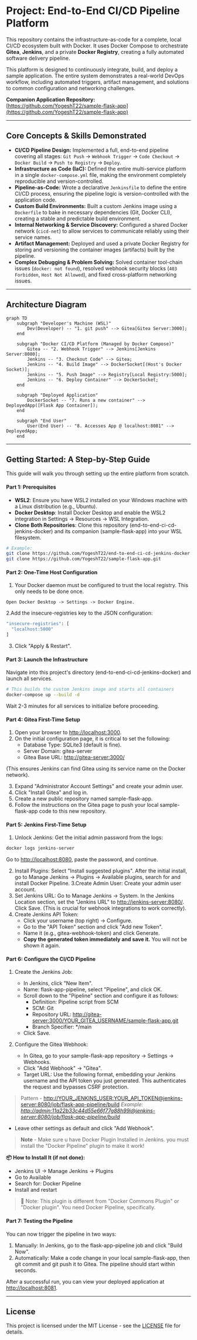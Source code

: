 # Project: End-to-End CI/CD Pipeline Platform

This repository contains the infrastructure-as-code for a complete, local CI/CD ecosystem built with Docker. It uses Docker Compose to orchestrate **Gitea**, **Jenkins**, and a private **Docker Registry**, creating a fully automated software delivery pipeline.

This platform is designed to continuously integrate, build, and deploy a sample application. The entire system demonstrates a real-world DevOps workflow, including automated triggers, artifact management, and solutions to common configuration and networking challenges.

**Companion Application Repository:** [https://github.com/YogeshT22/sample-flask-app](https://github.com/YogeshT22/sample-flask-app)

---

## Core Concepts & Skills Demonstrated

* **CI/CD Pipeline Design:** Implemented a full, end-to-end pipeline covering all stages: `Git Push` -> `Webhook Trigger` -> `Code Checkout` -> `Docker Build` -> `Push to Registry` -> `Deploy`.
* **Infrastructure as Code (IaC):** Defined the entire multi-service platform in a single `docker-compose.yml` file, making the environment completely reproducible and version-controlled.
* **Pipeline-as-Code:** Wrote a declarative `Jenkinsfile` to define the entire CI/CD process, ensuring the pipeline logic is version-controlled with the application code.
* **Custom Build Environments:** Built a custom Jenkins image using a `Dockerfile` to bake in necessary dependencies (Git, Docker CLI), creating a stable and predictable build environment.
* **Internal Networking & Service Discovery:** Configured a shared Docker network (`cicd-net`) to allow services to communicate reliably using their service names.
* **Artifact Management:** Deployed and used a private Docker Registry for storing and versioning the container images (artifacts) built by the pipeline.
* **Complex Debugging & Problem Solving:** Solved container tool-chain issues (`docker: not found`), resolved webhook security blocks (`403 Forbidden`, `Host Not Allowed`), and fixed cross-platform networking issues.

---

## Architecture Diagram

```mermaid
graph TD
    subgraph "Developer's Machine (WSL)"
        Dev(Developer) -- "1. git push" --> Gitea[Gitea Server:3000];
    end

    subgraph "Docker CI/CD Platform (Managed by Docker Compose)"
        Gitea -- "2. Webhook Trigger" --> Jenkins[Jenkins Server:8080];
        Jenkins -- "3. Checkout Code" --> Gitea;
        Jenkins -- "4. Build Image" --> DockerSocket[(Host's Docker Socket)];
        Jenkins -- "5. Push Image" --> Registry[Local Registry:5000];
        Jenkins -- "6. Deploy Container" --> DockerSocket;
    end

    subgraph "Deployed Application"
        DockerSocket -- "7. Runs a new container" --> DeployedApp([Flask App Container]);
    end

    subgraph "End User"
        User(End User) -- "8. Accesses App @ localhost:8081" --> DeployedApp;
    end
```

---

## Getting Started: A Step-by-Step Guide

This guide will walk you through setting up the entire platform from scratch.

#### Part 1: Prerequisites

* **WSL2**: Ensure you have WSL2 installed on your Windows machine with a Linux distribution (e.g., Ubuntu).
* **Docker Desktop**: Install Docker Desktop and enable the WSL2 integration in Settings -> Resources -> WSL Integration.
* **Clone Both Repositories**: Clone this repository (end-to-end-ci-cd-jenkins-docker) and its companion (sample-flask-app) into your WSL filesystem.

```bash
# Example:
git clone https://github.com/YogeshT22/end-to-end-ci-cd-jenkins-docker.git
git clone https://github.com/YogeshT22/sample-flask-app.git
```

#### Part 2: One-Time Host Configuration

1. Your Docker daemon must be configured to trust the local registry. This only needs to be done once.

``Open Docker Desktop -> Settings -> Docker Engine.``

2.Add the insecure-registries key to the JSON configuration:

```bash
"insecure-registries": [
  "localhost:5000"
]
```

3. Click "Apply & Restart".

#### Part 3: Launch the Infrastructure

Navigate into this project's directory (end-to-end-ci-cd-jenkins-docker) and launch all services.

```bash
# This builds the custom Jenkins image and starts all containers
docker-compose up --build -d
```

Wait 2-3 minutes for all services to initialize before proceeding.

#### Part 4: Gitea First-Time Setup

1. Open your browser to <http://localhost:3000>.
2. On the initial configuration page, it is critical to set the following:
    * Database Type: SQLite3 (default is fine).
    * Server Domain: gitea-server
    * Gitea Base URL: <http://gitea-server:3000/>

(This ensures Jenkins can find Gitea using its service name on the Docker network).

3. Expand "Administrator Account Settings" and create your admin user.
4. Click "Install Gitea" and log in.
5. Create a new public repository named sample-flask-app.
6. Follow the instructions on the Gitea page to push your local sample-flask-app code to this new repository.

#### Part 5: Jenkins First-Time Setup

1. Unlock Jenkins: Get the initial admin password from the logs:

```bash
docker logs jenkins-server
```

Go to <http://localhost:8080>, paste the password, and continue.

2. Install Plugins: Select "Install suggested plugins". After the initial install, go to Manage Jenkins -> Plugins -> Available plugins, search for and install Docker Pipeline.
3.Create Admin User: Create your admin user account.
4. Set Jenkins URL: Go to Manage Jenkins -> System. In the Jenkins Location section, set the "Jenkins URL" to <http://jenkins-server:8080/>. Click Save.
(This is crucial for webhook integrations to work correctly).
5. Create Jenkins API Token:
    * Click your username (top right) -> Configure.
    * Go to the "API Token" section and click "Add new Token".
    * Name it (e.g., gitea-webhook-token) and click Generate.
    * **Copy the generated token immediately and save it.** You will not be shown it again.

#### Part 6: Configure the CI/CD Pipeline

1. Create the Jenkins Job:
    * In Jenkins, click "New Item".
    * Name: flask-app-pipeline, select "Pipeline", and click OK.
    * Scroll down to the "Pipeline" section and configure it as follows:
        * Definition: Pipeline script from SCM
        * SCM: Git
        * Repository URL: <http://gitea-server:3000/YOUR_GITEA_USERNAME/sample-flask-app.git>
        * Branch Specifier: */main
    * Click Save.

2. Configure the Gitea Webhook:
    * In Gitea, go to your sample-flask-app repository -> Settings -> Webhooks.
    * Click "Add Webhook" -> "Gitea".
    * Target URL: Use the following format, embedding your Jenkins username and the API token you just generated. This authenticates the request and bypasses CSRF protection.

> Pattern - <http://YOUR_JENKINS_USER:YOUR_API_TOKEN@jenkins-server:8080/job/flask-app-pipeline/build>
> _Example: <http://admin:11a22b33c44d55e66f77g88h99i@jenkins-server:8080/job/flask-app-pipeline/build>_

* Leave other settings as default and click "Add Webhook".

> **Note** - Make sure u have Docker Plugin Installed in Jenkins. you must install the "Docker Pipeline" plugin to make it work!

**📦 How to Install It (if not done):**

* Jenkins UI → Manage Jenkins → Plugins
* Go to Available
* Search for: Docker Pipeline
* Install and restart

> 🧠 Note: This plugin is different from "Docker Commons Plugin" or "Docker plugin". You need Docker Pipeline, specifically.

#### Part 7: Testing the Pipeline

You can now trigger the pipeline in two ways:

1. Manually: In Jenkins, go to the flask-app-pipeline job and click "Build Now".
2. Automatically: Make a code change in your local sample-flask-app, then git commit and git push it to Gitea. The pipeline should start within seconds.

After a successful run, you can view your deployed application at <http://localhost:8081>.

---

## License

This project is licensed under the MIT License - see the [LICENSE](LICENSE) file for details.
